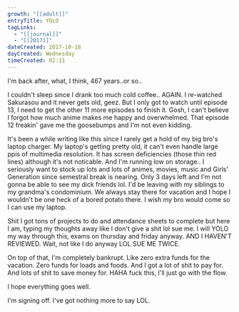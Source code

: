```yaml
---
growth: "[[adult]]"
entryTitle: YOLO
tagLinks:
  - "[[journal]]"
  - "[[2017]]"
dateCreated: 2017-10-18
dayCreated: Wednesday
timeCreated: 02:11
---
```

I'm back after, what, I think, 467 years..or so..

I couldn't sleep since I drank too much cold coffee.. AGAIN. I re-watched Sakurasou and it never gets old, geez. But I only got to watch until episode 13, I need to get the other 11 more episodes to finish it. Gosh, I can't believe I forgot how much anime makes me happy and overwhelmed. That episode 12 freakin' gave me the goosebumps and I'm not even kidding.

It's been a while writing like this since I rarely get a hold of my big bro's laptop charger. My laptop's getting pretty old, it can't even handle large ppis of multimedia resolution. It has screen deficiencies (those thin red lines) although it's not noticable. And I'm running low on storage.. I seriously want to stock up lots and lots of animes, movies, music and Girls' Generation since semestral break is nearing. Only 3 days left and I'm not gonna be able to see my dick friends lol. I'd be leaving with my siblings to my grandma's condominium. We always stay there for vacation and I hope I wouldn't be one heck of a bored potato there. I wish my bro would come so I can use my laptop.

Shit I got tons of projects to do and attendance sheets to complete but here I am, typing my thoughts away like I don't give a shit lol sue me. I will YOLO my way through this, exams on thursday and friday anyway. AND I HAVEN'T REVIEWED. Wait, not like I do anyway LOL SUE ME TWICE.

On top of that, I'm completely bankrupt. Like zero extra funds for the vacation. Zero funds for loads and foods. And I got a lot of shit to pay for. And lots of shit to save money for. HAHA fuck this, I'll just go with the flow.

I hope everything goes well.

I'm signing off. I've got nothing more to say LOL.